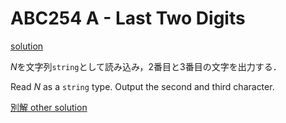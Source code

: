 # ABC254 A - Last Two Digits

[solution](./a.cpp)

$N$を文字列`string`として読み込み，$2$番目と$3$番目の文字を出力する．

Read $N$ as a `string` type. Output the second and third character.

[別解 other solution](https://atcoder.jp/contests/abc254/editorial/4064)
